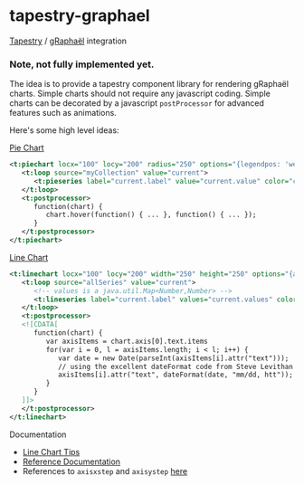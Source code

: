 tapestry-graphael
=================

[Tapestry](http://tapestry.apache.org/) / [gRaphaël](http://g.raphaeljs.com) integration

### Note, not fully implemented yet.


The idea is to provide a tapestry component library for rendering gRaphaël charts. Simple charts should not require any javascript coding. Simple charts can be decorated by a javascript ```postProcessor``` for advanced features such as animations.

Here's some high level ideas:

[Pie Chart](http://g.raphaeljs.com/reference.html#Paper.piechart)
```xml
<t:piechart locx="100" locy="200" radius="250" options="{legendpos: 'west'}">
   <t:loop source="myCollection" value="current">
      <t:pieseries label="current.label" value="current.value" color="current.color" />
   </t:loop>
   <t:postprocessor>
      function(chart) { 
         chart.hover(function() { ... }, function() { ... });
      }
   </t:postprocessor>
</t:piechart>
```

[Line Chart](http://g.raphaeljs.com/reference.html#Paper.linechart)
```xml
<t:linechart locx="100" locy="200" width="250" height="250" options="{axis:'0 0 1 1'}">
   <t:loop source="allSeries" value="current">
      <!-- values is a java.util.Map<Number,Number> -->
      <t:lineseries label="current.label" values="current.values" color="current.color" />
   </t:loop>
   <t:postprocessor>
   <![CDATA[
      function(chart) {
         var axisItems = chart.axis[0].text.items
         for(var i = 0, l = axisItems.length; i < l; i++) {
            var date = new Date(parseInt(axisItems[i].attr("text")));
            // using the excellent dateFormat code from Steve Levithan
            axisItems[i].attr("text", dateFormat(date, "mm/dd, htt"));
         }
      }
   ]]>
   </t:postprocessor>
</t:linechart>
```

Documentation
- [Line Chart Tips](https://www.exratione.com/2011/10/a-few-tips-for-graphael-line-charts)
- [Reference Documentation](http://g.raphaeljs.com/reference.html)
- References to ```axisxstep``` and ```axisystep``` [here](https://gist.github.com/boazsender/447379)
